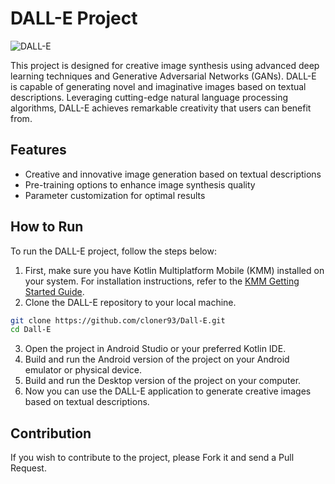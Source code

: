 # DALL-E Project

![DALL-E](dall_e_image.png)

This project is designed for creative image synthesis using advanced deep learning techniques and Generative Adversarial Networks (GANs). DALL-E is capable of generating novel and imaginative images based on textual descriptions. Leveraging cutting-edge natural language processing algorithms, DALL-E achieves remarkable creativity that users can benefit from.

## Features
- Creative and innovative image generation based on textual descriptions
- Pre-training options to enhance image synthesis quality
- Parameter customization for optimal results

## How to Run
To run the DALL-E project, follow the steps below:

1. First, make sure you have Kotlin Multiplatform Mobile (KMM) installed on your system. For installation instructions, refer to the [KMM Getting Started Guide](https://kotlinlang.org/docs/multiplatform-mobile-getting-started.html).
2. Clone the DALL-E repository to your local machine.
```bash
git clone https://github.com/cloner93/Dall-E.git
cd Dall-E
```
3. Open the project in Android Studio or your preferred Kotlin IDE.
4. Build and run the Android version of the project on your Android emulator or physical device.
5. Build and run the Desktop version of the project on your computer.
6. Now you can use the DALL-E application to generate creative images based on textual descriptions.


## Contribution
If you wish to contribute to the project, please Fork it and send a Pull Request.
